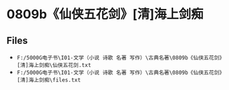 # 0809b《仙侠五花剑》[清]海上剑痴

## Files

- `F:/5000G电子书\I01-文学（小说 诗歌 名著 写作）\古典名著\0809b《仙侠五花剑》[清]海上剑痴\仙侠五花剑.txt`
- `F:/5000G电子书\I01-文学（小说 诗歌 名著 写作）\古典名著\0809b《仙侠五花剑》[清]海上剑痴\files.txt`
